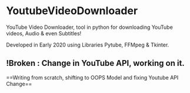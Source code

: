 # YoutubeVideoDownloader
YouTube Video Downloader, tool in python for downloading YouTube videos, Audio &amp; even Subtitles!

Developed in Early 2020 using Libraries Pytube, FFMpeg & Tkinter.

## !Broken : Change in YouTube API, working on it.

==Writing from scratch, shifting to OOPS Model and fixing Youtube API Change==

